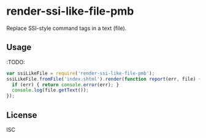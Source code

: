 ﻿
render-ssi-like-file-pmb
========================
Replace SSI-style command tags in a text (file).


Usage
-----
:TODO:

```javascript
var ssiLikeFile = require('render-ssi-like-file-pmb');
ssiLikeFile.fromFile('index.shtml').render(function report(err, file) {
  if (err) { return console.error(err); }
  console.log(file.getText());
});
```


License
-------
ISC
